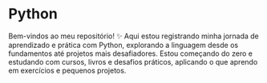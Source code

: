 # Python
Bem-vindos ao meu repositório! ✨ Aqui estou registrando minha jornada de aprendizado e prática com Python, explorando a linguagem desde os fundamentos até projetos mais desafiadores.  Estou começando do zero e estudando com cursos, livros e desafios práticos, aplicando o que aprendo em exercícios e pequenos projetos.  
